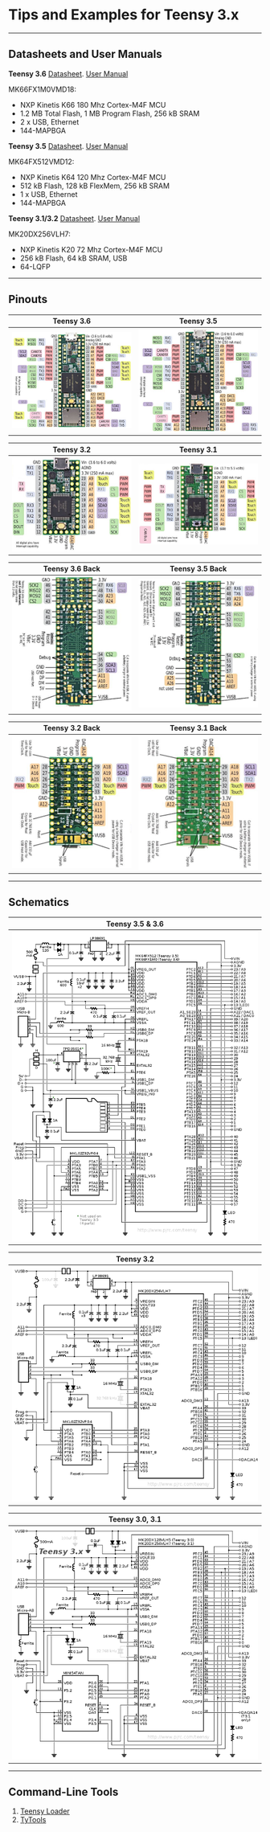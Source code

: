 # Tips and Examples for Teensy 3.x

---
## Datasheets and User Manuals

**Teensy 3.6** [Datasheet](https://www.pjrc.com/teensy/K66P144M180SF5V2.pdf). [User Manual](https://www.pjrc.com/teensy/K66P144M180SF5RMV2.pdf)

MK66FX1M0VMD18:
- NXP Kinetis K66 180 Mhz Cortex-M4F MCU
- 1.2 MB Total Flash, 1 MB Program Flash, 256 kB SRAM
- 2 x USB, Ethernet
- 144-MAPBGA


**Teensy 3.5** [Datasheet](https://www.pjrc.com/teensy/K64P144M120SF5.pdf). [User Manual](https://www.pjrc.com/teensy/K64P144M120SF5RM.pdf)

MK64FX512VMD12:
- NXP Kinetis K64 120 Mhz Cortex-M4F MCU
- 512 kB Flash, 128 kB FlexMem, 256 kB SRAM
- 1 x USB, Ethernet
- 144-MAPBGA


**Teensy 3.1/3.2** [Datasheet](https://www.pjrc.com/teensy/K20P64M72SF1.pdf). [User Manual](https://www.pjrc.com/teensy/K20P64M72SF1RM.pdf)

MK20DX256VLH7:
- NXP Kinetis K20 72 Mhz Cortex-M4F MCU
- 256 kB Flash, 64 kB SRAM, USB
- 64-LQFP


---
## Pinouts

|**Teensy 3.6**                                           |**Teensy 3.5**                                          |
|:-------------------------------------------------------:|:------------------------------------------------------:|
|<img src="./Document/Pinouts_3.6.jpg" width="400"/>      |<img src="./Document/Pinouts_3.5.jpg" width="400"/>     |

|**Teensy 3.2**                                           |**Teensy 3.1**                                          |
|:-------------------------------------------------------:|:------------------------------------------------------:|
|<img src="./Document/Pinouts_3.2.jpg" width="400"/>      |<img src="./Document/Pinouts_3.1.jpg" width="400"/>     |

|**Teensy 3.6 Back**                                      |**Teensy 3.5 Back**                                     |
|:-------------------------------------------------------:|:------------------------------------------------------:|
|<img src="./Document/Pinouts_3.6_back.jpg" width="400"/> |<img src="./Document/Pinouts_3.5_back.jpg" width="400"/>|

|**Teensy 3.2 Back**                                      |**Teensy 3.1 Back**                                     |
|:-------------------------------------------------------:|:------------------------------------------------------:|
|<img src="./Document/Pinouts_3.2_back.jpg" width="400"/> |<img src="./Document/Pinouts_3.1_back.jpg" width="400"/>|

---

## Schematics

|**Teensy 3.5 & 3.6**                   |
|:-------------------------------------:|
|<img src="./Document/schematic36.png"/>|

|**Teensy 3.2**                         |
|:-------------------------------------:|
|<img src="./Document/schematic32.gif"/>|

|**Teensy 3.0, 3.1**                    |
|:-------------------------------------:|
|<img src="./Document/schematic3.gif"/> |


---

## Command-Line Tools

1. [Teensy Loader](https://github.com/PaulStoffregen/teensy_loader_cli)
2. [TyTools](http://neodd.com/tytools/)

